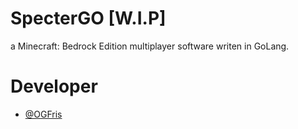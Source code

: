 # SpecterGO [W.I.P]
a Minecraft: Bedrock Edition multiplayer software writen in GoLang.
# Developer
- [@OGFris](https://twitter.com/OGFris)
